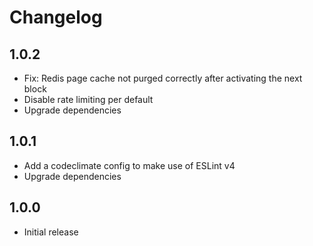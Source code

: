 # Changelog

## 1.0.2

- Fix: Redis page cache not purged correctly after activating the next block
- Disable rate limiting per default
- Upgrade dependencies

## 1.0.1

- Add a codeclimate config to make use of ESLint v4
- Upgrade dependencies

## 1.0.0

- Initial release
